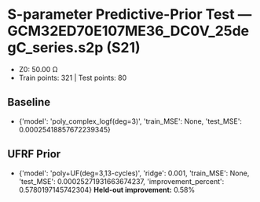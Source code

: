 # S-parameter Predictive-Prior Test — GCM32ED70E107ME36_DC0V_25degC_series.s2p (S21)
- Z0: 50.00 Ω
- Train points: 321  |  Test points: 80

## Baseline
- {'model': 'poly_complex_logf(deg=3)', 'train_MSE': None, 'test_MSE': 0.00025418857672239345}

## UFRF Prior
- {'model': 'poly+UF(deg=3,13-cycles)', 'ridge': 0.001, 'train_MSE': None, 'test_MSE': 0.00025271931663674237, 'improvement_percent': 0.5780197145742304}
**Held-out improvement:** 0.58%